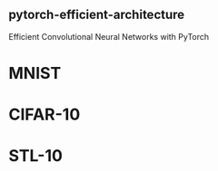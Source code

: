 ## pytorch-efficient-architecture
Efficient Convolutional Neural Networks with PyTorch
# MNIST

# CIFAR-10

# STL-10
